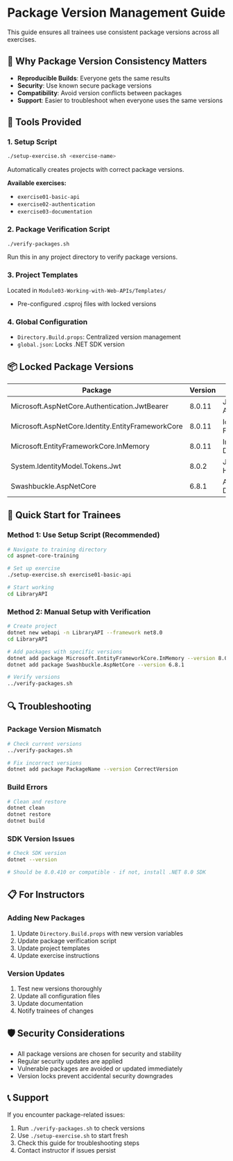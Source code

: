 # Package Version Management Guide

This guide ensures all trainees use consistent package versions across all exercises.

## 🎯 Why Package Version Consistency Matters

- **Reproducible Builds**: Everyone gets the same results
- **Security**: Use known secure package versions
- **Compatibility**: Avoid version conflicts between packages
- **Support**: Easier to troubleshoot when everyone uses the same versions

## 🔧 Tools Provided

### 1. Setup Script
```bash
./setup-exercise.sh <exercise-name>
```
Automatically creates projects with correct package versions.

**Available exercises:**
- `exercise01-basic-api`
- `exercise02-authentication`
- `exercise03-documentation`

### 2. Package Verification Script
```bash
./verify-packages.sh
```
Run this in any project directory to verify package versions.

### 3. Project Templates
Located in `Module03-Working-with-Web-APIs/Templates/`
- Pre-configured .csproj files with locked versions

### 4. Global Configuration
- `Directory.Build.props`: Centralized version management
- `global.json`: Locks .NET SDK version

## 📦 Locked Package Versions

| Package | Version | Purpose |
|---------|---------|---------|
| Microsoft.AspNetCore.Authentication.JwtBearer | 8.0.11 | JWT Authentication |
| Microsoft.AspNetCore.Identity.EntityFrameworkCore | 8.0.11 | Identity Framework |
| Microsoft.EntityFrameworkCore.InMemory | 8.0.11 | In-Memory Database |
| System.IdentityModel.Tokens.Jwt | 8.0.2 | JWT Token Handling |
| Swashbuckle.AspNetCore | 6.8.1 | API Documentation |

## 🚀 Quick Start for Trainees

### Method 1: Use Setup Script (Recommended)
```bash
# Navigate to training directory
cd aspnet-core-training

# Set up exercise
./setup-exercise.sh exercise01-basic-api

# Start working
cd LibraryAPI
```

### Method 2: Manual Setup with Verification
```bash
# Create project
dotnet new webapi -n LibraryAPI --framework net8.0
cd LibraryAPI

# Add packages with specific versions
dotnet add package Microsoft.EntityFrameworkCore.InMemory --version 8.0.11
dotnet add package Swashbuckle.AspNetCore --version 6.8.1

# Verify versions
../verify-packages.sh
```

## 🔍 Troubleshooting

### Package Version Mismatch
```bash
# Check current versions
../verify-packages.sh

# Fix incorrect versions
dotnet add package PackageName --version CorrectVersion
```

### Build Errors
```bash
# Clean and restore
dotnet clean
dotnet restore
dotnet build
```

### SDK Version Issues
```bash
# Check SDK version
dotnet --version

# Should be 8.0.410 or compatible - if not, install .NET 8.0 SDK
```

## 📋 For Instructors

### Adding New Packages
1. Update `Directory.Build.props` with new version variables
2. Update package verification script
3. Update project templates
4. Update exercise instructions

### Version Updates
1. Test new versions thoroughly
2. Update all configuration files
3. Update documentation
4. Notify trainees of changes

## 🛡️ Security Considerations

- All package versions are chosen for security and stability
- Regular security updates are applied
- Vulnerable packages are avoided or updated immediately
- Version locks prevent accidental security downgrades

## 📞 Support

If you encounter package-related issues:
1. Run `./verify-packages.sh` to check versions
2. Use `./setup-exercise.sh` to start fresh
3. Check this guide for troubleshooting steps
4. Contact instructor if issues persist
